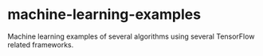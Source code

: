 # machine-learning-examples
Machine learning examples of several algorithms using several TensorFlow related frameworks.

